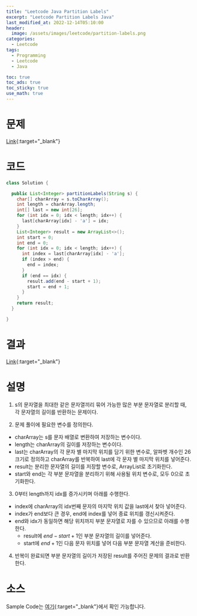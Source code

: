 ```yaml
---
title: "Leetcode Java Partition Labels"
excerpt: "Leetcode Partition Labels Java"
last_modified_at: 2022-12-14T05:10:00
header:
  image: /assets/images/leetcode/partition-labels.png
categories:
  - Leetcode
tags:
  - Programming
  - Leetcode
  - Java

toc: true
toc_ads: true
toc_sticky: true
use_math: true
---
```

# 문제
[Link](https://leetcode.com/problems/partition-labels){:target="_blank"}

# 코드
```java
class Solution {

  public List<Integer> partitionLabels(String s) {
    char[] charArray = s.toCharArray();
    int length = charArray.length;
    int[] last = new int[26];
    for (int idx = 0; idx < length; idx++) {
      last[charArray[idx] - 'a'] = idx;
    }
    List<Integer> result = new ArrayList<>();
    int start = 0;
    int end = 0;
    for (int idx = 0; idx < length; idx++) {
      int index = last[charArray[idx] - 'a'];
      if (index > end) {
        end = index;
      }
      if (end == idx) {
        result.add(end - start + 1);
        start = end + 1;
      }
    }
    return result;
  }

}
```

# 결과
[Link](https://leetcode.com/problems/partition-labels/submissions/859347905/){:target="_blank"}

# 설명
1. s의 문자열을 최대한 같은 문자열끼리 묶어 가능한 많은 부분 문자열로 분리할 때, 각 문자열의 길이를 반환하는 문제이다.

2. 문제 풀이에 필요한 변수를 정의한다.
- charArray는 s를 문자 배열로 변환하여 저장하는 변수이다.
- length는 charArray의 길이를 저장하는 변수이다.
- last는 charArray의 각 문자 별 마지막 위치를 담기 위한 변수로, 알파벳 개수인 26 크기로 정의하고 charArray를 반복하여 last에 각 문자 별 마지막 위치를 넣어준다.
- result는 분리한 문자열의 길이를 저장할 변수로, ArrayList로 초기화한다.
- start와 end는 각 부분 문자열을 분리하기 위해 사용될 위치 변수로, 모두 0으로 초기화한다.

3. 0부터 length까지 idx를 증가시키며 아래를 수행한다.
- index에 charArray의 idx번째 문자의 마지막 위치 값을 last에서 찾아 넣어준다.
- index가 end보다 큰 경우, end에 index를 넣어 종료 위치를 갱신시켜준다.
- end와 idx가 동일하면 해당 위치까지 부분 문자열로 자를 수 있으므로 아래를 수행한다.
  - result에 $end - start + 1$인 부분 문자열의 길이를 넣어준다.
  - start에 $end + 1$인 다음 문자 위치를 넣어 다음 부분 문자열 계산을 준비한다.

4. 반복이 완료되면 부분 문자열의 길이가 저장된 result를 주어진 문제의 결과로 반환한다.

# 소스
Sample Code는 [여기](https://github.com/GracefulSoul/leetcode/blob/master/src/main/java/gracefulsoul/problems/PartitionLabels.java){:target="_blank"}에서 확인 가능합니다.